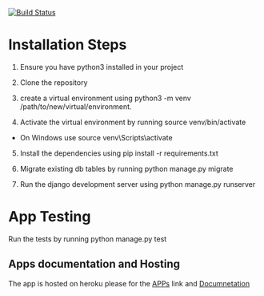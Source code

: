 [![Build Status](https://travis-ci.com/timlubanga/easy-software-django-app.svg?branch=main)](https://travis-ci.com/timlubanga/easy-software-django-app)

# Installation Steps

1. Ensure you have python3 installed in your project

2. Clone the repository

3. create a virtual environment using python3 -m venv /path/to/new/virtual/environment.

4. Activate the virtual environment by running source venv/bin/activate

- On Windows use source venv\Scripts\activate

5. Install the dependencies using pip install -r requirements.txt

6. Migrate existing db tables by running python manage.py migrate

7. Run the django development server using python manage.py runserver

# App Testing

Run the tests by running python manage.py test

## Apps documentation and Hosting

The app is hosted on heroku please for the [APPs](https://easysoftwareapp.herokuapp.com/) link and [Documnetation](https://easysoftwareapp.herokuapp.com/documentation/)
